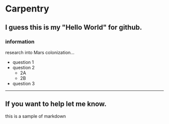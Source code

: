 # Carpentry
## I guess this is my "Hello World" for github.

### information

research into Mars colonization...
* question 1
* question 2
  - 2A
  - 2B
* question 3

---
## If you want to help let me know.

this is a sample of markdown
